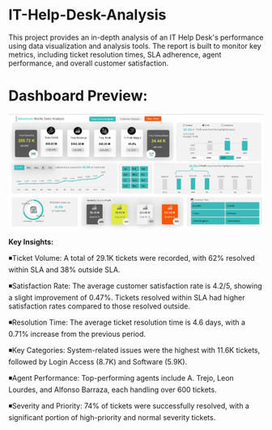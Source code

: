 # IT-Help-Desk-Analysis
This project provides an in-depth analysis of an IT Help Desk's performance using data visualization and analysis tools. The report is built to monitor key metrics, including ticket resolution times, SLA adherence, agent performance, and overall customer satisfaction.


# Dashboard Preview:
![Alt Text](https://github.com/rashi-tiwari21/logos/blob/main/Adventure%20Works%20Dashboard%20page%201.png)


**Key Insights:**

◾Ticket Volume: A total of 29.1K tickets were recorded, with 62% resolved within SLA and 38% outside SLA.

◾Satisfaction Rate: The average customer satisfaction rate is 4.2/5, showing a slight improvement of 0.47%. Tickets resolved within SLA had higher satisfaction rates compared to those resolved outside.

◾Resolution Time: The average ticket resolution time is 4.6 days, with a 0.71% increase from the previous period.

◾Key Categories: System-related issues were the highest with 11.6K tickets, followed by Login Access (8.7K) and Software (5.9K).

◾Agent Performance: Top-performing agents include A. Trejo, Leon Lourdes, and Alfonso Barraza, each handling over 600 tickets.

◾Severity and Priority: 74% of tickets were successfully resolved, with a significant portion of high-priority and normal severity tickets.

